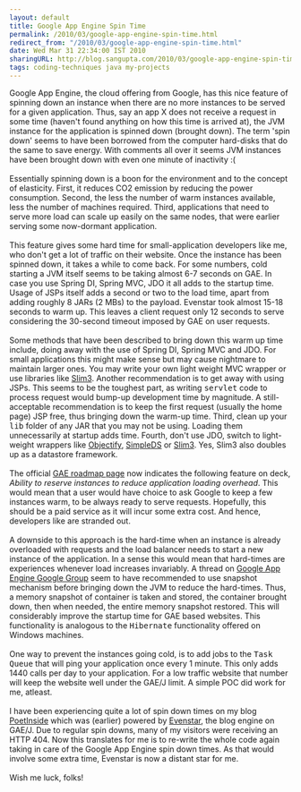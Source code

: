 ```yaml
---
layout: default
title: Google App Engine Spin Time
permalink: /2010/03/google-app-engine-spin-time.html
redirect_from: "/2010/03/google-app-engine-spin-time.html"
date: Wed Mar 31 22:34:00 IST 2010
sharingURL: http://blog.sangupta.com/2010/03/google-app-engine-spin-time.html
tags: coding-techniques java my-projects
---
```

Google App Engine, the cloud offering from Google, has this nice feature of spinning down an instance when there are no more instances to be served for a given application. Thus, say an app X does not receive a request in some time (haven't found anything on how this time is arrived at), the JVM instance for the application is spinned down (brought down). The term 'spin down' seems to have been borrowed from the computer hard-disks that do the same to save energy. With comments all over it seems JVM instances have been brought down with even one minute of inactivity :(
<br>
<br>Essentially spinning down is a boon for the environment and to the concept of elasticity. First, it reduces CO2 emission by reducing the power consumption. Second, the less the number of warm instances available, less the number of machines required. Third, applications that need to serve more load can scale up easily on the same nodes, that were earlier serving some now-dormant application.
<br>
<br>This feature gives some hard time for small-application developers like me, who don't get a lot of traffic on their website. Once the instance has been spinned down, it takes a while to come back. For some numbers, cold starting a JVM itself seems to be taking almost 6-7 seconds on GAE. In case you use Spring DI, Spring MVC, JDO it all adds to the startup time. Usage of JSPs itself adds a second or two to the load time, apart from adding roughly 8 JARs (2 MBs) to the payload. Evenstar took almost 15-18 seconds to warm up. This leaves a client request only 12 seconds to serve considering the 30-second timeout imposed by GAE on user requests.
<br>
<br>Some methods that have been described to bring down this warm up time include, doing away with the use of Spring DI, Spring MVC and JDO. For small applications this might make sense but may cause nightmare to maintain larger ones. You may write your own light weight MVC wrapper or use libraries like 
<a href="http://sites.google.com/site/slim3appengine/Home">Slim3</a>. Another recommendation is to get away with using JSPs. This seems to be the toughest part, as writing 
<tt>servlet</tt> code to process request would bump-up development time by magnitude. A still-acceptable recommendation is to keep the first request (usually the home page) JSP free, thus bringing down the warm-up time. Third, clean up your 
<tt>lib</tt> folder of any JAR that you may not be using. Loading them unnecessarily at startup adds time. Fourth, don't use JDO, switch to light-weight wrappers like 
<a href="http://code.google.com/p/objectify-appengine/">Objectify</a>, 
<a href="http://code.google.com/p/simpleds/">SimpleDS</a> or 
<a href="http://sites.google.com/site/slim3appengine/Home">Slim3</a>. Yes, Slim3 also doubles up as a datastore framework.
<br>
<br>The official 
<a href="http://code.google.com/appengine/docs/roadmap.html">GAE roadmap page</a> now indicates the following feature on deck, 
<i>Ability to reserve instances to reduce application loading overhead</i>. This would mean that a user would have choice to ask Google to keep a few instances warm, to be always ready to serve requests. Hopefully, this should be a paid service as it will incur some extra cost. And hence, developers like are stranded out.
<br>
<br>A downside to this approach is the hard-time when an instance is already overloaded with requests and the load balancer needs to start a new instance of the application. In a sense this would mean that hard-times are experiences whenever load increases invariably. A thread on 
<a href="http://groups.google.com/group/google-appengine">Google App Engine Google Group</a> seem to have recommended to use snapshot mechanism before bringing down the JVM to reduce the hard-times. Thus, a memory snapshot of container is taken and stored, the container brought down, then when needed, the entire memory snapshot restored. This will considerably improve the startup time for GAE based websites. This functionality is analogous to the 
<tt>Hibernate</tt> functionality offered on Windows machines.
<br>
<br>One way to prevent the instances going cold, is to add jobs to the 
<tt>Task Queue</tt> that will ping your application once every 1 minute. This only adds 1440 calls per day to your application. For a low traffic website that number will keep the website well under the GAE/J limit. A simple POC did work for me, atleast.
<br>
<br>I have been experiencing quite a lot of spin down times on my blog 
<a href="http://www.poetinside.com/">PoetInside</a> which was (earlier) powered by 
<a href="http://myjerry.org/evenstar">Evenstar</a>, the blog engine on GAE/J. Due to regular spin downs, many of my visitors were receiving an HTTP 404. Now this translates for me is to re-write the whole code again taking in care of the Google App Engine spin down times. As that would involve some extra time, Evenstar is now a distant star for me.
<br>
<br>Wish me luck, folks!
